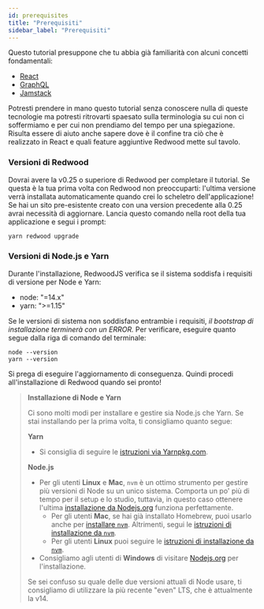 ```yaml
---
id: prerequisites
title: "Prerequisiti"
sidebar_label: "Prerequisiti"
---
```


Questo tutorial presuppone che tu abbia già familiarità con alcuni concetti fondamentali:

- [React](https://reactjs.org/)
- [GraphQL](https://graphql.org/)
- [Jamstack](https://jamstack.org/)

Potresti prendere in mano questo tutorial senza conoscere nulla di queste tecnologie ma potresti ritrovarti spaesato sulla terminologia su cui non ci soffermiamo e per cui non prendiamo del tempo per una spiegazione. Risulta essere di aiuto anche sapere dove è il confine tra ciò che è realizzato in React e quali feature aggiuntive Redwood mette sul tavolo.

### Versioni di Redwood

Dovrai avere la v0.25 o superiore di Redwood per completare il tutorial. Se questa è la tua prima volta con Redwood non preoccuparti: l'ultima versione verrà installata automaticamente quando crei lo scheletro dell'applicazione! Se hai un sito pre-esistente creato con una version precedente alla 0.25 avrai necessità di aggiornare. Lancia questo comando nella root della tua applicazione e segui i prompt:

```bash
yarn redwood upgrade
```

### Versioni di Node.js e Yarn

Durante l'installazione, RedwoodJS verifica se il sistema soddisfa i requisiti di versione per Node e Yarn:

- node: "=14.x"
- yarn: ">=1.15"

Se le versioni di sistema non soddisfano entrambie i requisiti, _il bootstrap di installazione terminerà con un ERROR._ Per verificare, eseguire quanto segue dalla riga di comando del terminale:

```
node --version
yarn --version
```

Si prega di eseguire l'aggiornamento di conseguenza. Quindi procedi all'installazione di Redwood quando sei pronto!

> **Installazione di Node e Yarn**
> 
> Ci sono molti modi per installare e gestire sia Node.js che Yarn. Se stai installando per la prima volta, ti consigliamo quanto segue:
> 
> **Yarn**
> 
> - Si consiglia di seguire le [istruzioni via Yarnpkg.com](https://classic.yarnpkg.com/en/docs/install/).
> 
> **Node.js**
> 
> - Per gli utenti **Linux** e **Mac**, `nvm` è un ottimo strumento per gestire più versioni di Node su un unico sistema. Comporta un po' più di tempo per il setup e lo studio, tuttavia, in questo caso ottenere l'ultima [installazione da Nodejs.org](https://nodejs.org/en/) funziona perfettamente. 
>     - Per gli utenti **Mac**, se hai già installato Homebrew, puoi usarlo anche per [installare `nvm`](https://formulae.brew.sh/formula/nvm). Altrimenti, segui le [istruzioni di installazione da `nvm`](https://github.com/nvm-sh/nvm#installing-and-updating).
>     - Per gli utenti **Linux** puoi seguire le [istruzioni di installazione da `nvm`](https://github.com/nvm-sh/nvm#installing-and-updating).
> - Consigliamo agli utenti di **Windows** di visitare [Nodejs.org](https://nodejs.org/en/) per l'installazione.
> 
> Se sei confuso su quale delle due versioni attuali di Node usare, ti consigliamo di utilizzare la più recente "even" LTS, che è attualmente la v14.

